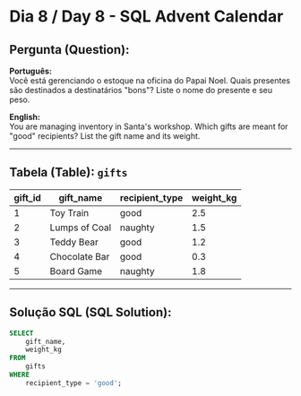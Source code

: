 # Dia 8 / Day 8 - SQL Advent Calendar

## Pergunta (Question):
**Português:**  
Você está gerenciando o estoque na oficina do Papai Noel. Quais presentes são destinados a destinatários "bons"? Liste o nome do presente e seu peso.

**English:**  
You are managing inventory in Santa's workshop. Which gifts are meant for "good" recipients? List the gift name and its weight.

---

## Tabela (Table): `gifts`

| gift_id | gift_name      | recipient_type | weight_kg |
|---------|----------------|----------------|-----------|
| 1       | Toy Train      | good           | 2.5       |
| 2       | Lumps of Coal  | naughty        | 1.5       |
| 3       | Teddy Bear     | good           | 1.2       |
| 4       | Chocolate Bar  | good           | 0.3       |
| 5       | Board Game     | naughty        | 1.8       |

---

## Solução SQL (SQL Solution):
```sql
SELECT 
    gift_name, 
    weight_kg
FROM 
    gifts
WHERE 
    recipient_type = 'good';
